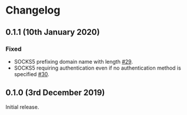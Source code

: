 # Changelog

## 0.1.1 (10th January 2020)

### Fixed

- SOCKS5 prefixing domain name with length [#29](https://github.com/sethmlarson/socksio/pull/29).
- SOCKS5 requiring authentication even if no authentication method is specified [#30](https://github.com/sethmlarson/socksio/pull/30).

## 0.1.0 (3rd December 2019)

Initial release.